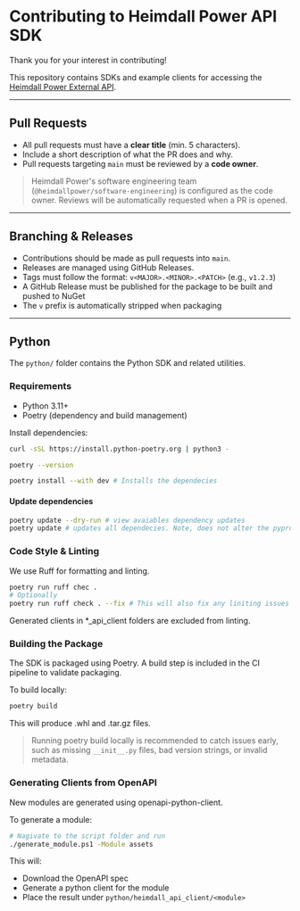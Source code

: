 # Contributing to Heimdall Power API SDK

Thank you for your interest in contributing!

This repository contains SDKs and example clients for accessing the [Heimdall Power External API](https://developer.heimdallcloud.com/docs/welcome).

---

## Pull Requests

- All pull requests must have a **clear title** (min. 5 characters).
- Include a short description of what the PR does and why.
- Pull requests targeting `main` must be reviewed by a **code owner**.

> Heimdall Power's software engineering team (`@heimdallpower/software-engineering`) is configured as the code owner. Reviews will be automatically requested when a PR is opened.
---

## Branching & Releases

- Contributions should be made as pull requests into `main`.
- Releases are managed using GitHub Releases.
- Tags must follow the format: `v<MAJOR>.<MINOR>.<PATCH>` (e.g., `v1.2.3`)
- A GitHub Release must be published for the package to be built and pushed to NuGet
- The `v` prefix is automatically stripped when packaging

---

## Python

The `python/` folder contains the Python SDK and related utilities.

### Requirements

- Python 3.11+
- Poetry (dependency and build management)

Install dependencies:

```bash
curl -sSL https://install.python-poetry.org | python3 -

poetry --version 

poetry install --with dev # Installs the dependecies
```

#### Update dependencies

```bash
poetry update --dry-run # view avaiables dependency updates
poetry update # updates all dependecies. Note, does not alter the pyproject.toml file
```

### Code Style & Linting

We use Ruff for formatting and linting.

```bash
poetry run ruff chec .
# Optionally
poetry run ruff check . --fix # This will also fix any liniting issues
```

Generated clients in *_api_client folders are excluded from linting.

### Building the Package

The SDK is packaged using Poetry. A build step is included in the CI pipeline to validate packaging.

To build locally:

```bash
poetry build
```

This will produce .whl and .tar.gz files.
>Running poetry build locally is recommended to catch issues early, such as missing ```__init__.py``` files, bad version strings, or invalid metadata.

### Generating Clients from OpenAPI

New modules are generated using openapi-python-client.

To generate a module:

```bash
# Nagivate to the script folder and run
./generate_module.ps1 -Module assets
```

This will:

- Download the OpenAPI spec
- Generate a python client for the module
- Place the result under `python/heimdall_api_client/<module>`
